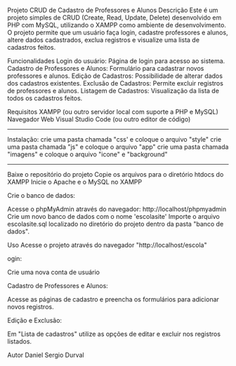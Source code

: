Projeto CRUD de Cadastro de Professores e Alunos
Descrição
Este é um projeto simples de CRUD (Create, Read, Update, Delete) desenvolvido em PHP com MySQL, utilizando o XAMPP como ambiente de desenvolvimento. O projeto permite que um usuário faça login, cadastre professores e alunos, altere dados cadastrados, exclua registros e visualize uma lista de cadastros feitos.

Funcionalidades
Login do usuário: Página de login para acesso ao sistema.
Cadastro de Professores e Alunos: Formulário para cadastrar novos professores e alunos.
Edição de Cadastros: Possibilidade de alterar dados dos cadastros existentes.
Exclusão de Cadastros: Permite excluir registros de professores e alunos.
Listagem de Cadastros: Visualização da lista de todos os cadastros feitos.

Requisitos
XAMPP (ou outro servidor local com suporte a PHP e MySQL)
Navegador Web
Visual Studio Code (ou outro editor de código)

____________________________________________________________________________________
Instalação:
crie uma pasta chamada "css' e coloque o arquivo "style" 
crie uma pasta chamada "js" e coloque o arquivo "app"
crie uma pasta chamada "imagens" e coloque o arquivo "icone" e "background"
____________________________________________________________________________________
Baixe o repositório do projeto
Copie os arquivos para o diretório htdocs do XAMPP
Inicie o Apache e o MySQL no XAMPP

Crie o banco de dados:

Acesse o phpMyAdmin através do navegador: http://localhost/phpmyadmin
Crie um novo banco de dados com o nome 'escolasite'
Importe o arquivo escolasite.sql localizado no diretório do projeto dentro da pasta "banco de dados".

Uso
Acesse o projeto através do navegador "http://localhost/escola"

ogin:

Crie uma nova conta de usuário

Cadastro de Professores e Alunos:

Acesse as páginas de cadastro e preencha os formulários para adicionar novos registros.

Edição e Exclusão:

Em "Lista de cadastros" utilize as opções de editar e excluir nos registros listados.

Autor
Daniel Sergio Durval 





